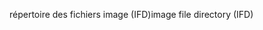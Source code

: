<span data-ttu-id="50430-101">répertoire des fichiers image (IFD)</span><span class="sxs-lookup"><span data-stu-id="50430-101">image file directory (IFD)</span></span>